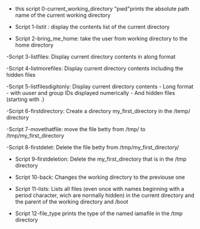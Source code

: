 - this script 0-current_working_directory
"pwd"prints the absolute path name of the current working directory
 
- Script 1-listit : display the contents list of the current directory

- Script 2-bring_me_home: take the user from working directory to the home directory

-Script 3-listfiles: Display current directory contents in along format

-Script 4-listmorefiles: Display current directory contents including the hidden files 

-Script 5-listfilesdigitonly: Display current directory contents 
 	- Long format
	- with uuser and group IDs displayed numerically
	- And hidden files (starting with .)

-Script 6-firstdirectory: Create a directory my_first_directory in the /temp/ directory

-Script 7-movethatfile: move the file betty from /tmp/ to /tmp/my_first_directory

-Script 8-firstdelet: Delete the file betty from /tmp/my_first_directory/

- Script 9-firstdeletion: Delete the my_first_directory that is in the /tmp directory

- Script 10-back: Changes the working directory to the previouse one

- Script 11-lists: Lists all files (even once with names beginning with a period character, wich are normally hidden) in the current directory and the parent of the working directory and /boot

- Script 12-file_type prints the type of the named iamafile in the /tmp directory
